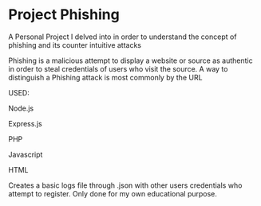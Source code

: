 # Project Phishing
A Personal Project I delved into in order to understand the concept of phishing and its counter intuitive attacks

Phishing is a malicious attempt to display a website or source as authentic in order to steal credentials of users who visit the source.
A way to distinguish a Phishing attack is most commonly by the URL

USED:

Node.js

Express.js

PHP

Javascript

HTML

Creates a basic logs file through .json with other users credentials who attempt to register.
Only done for my own educational purpose.

